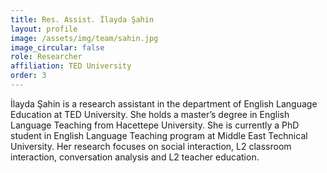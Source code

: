 ```yaml
---
title: Res. Assist. İlayda Şahin
layout: profile
image: /assets/img/team/sahin.jpg
image_circular: false
role: Researcher
affiliation: TED University
order: 3
---
```

İlayda Şahin is a research assistant in the department of English Language Education at TED University. She holds a master’s degree in English Language Teaching from Hacettepe University. She is currently a PhD student in English Language Teaching program at Middle East Technical University. Her research focuses on social interaction, L2 classroom interaction, conversation analysis and L2 teacher education.